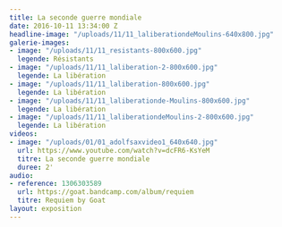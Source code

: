 ```yaml
---
title: La seconde guerre mondiale
date: 2016-10-11 13:34:00 Z
headline-image: "/uploads/11/11_laliberationdeMoulins-640x800.jpg"
galerie-images:
- image: "/uploads/11/11_resistants-800x600.jpg"
  legende: Résistants
- image: "/uploads/11/11_laliberation-2-800x600.jpg"
  legende: La libération
- image: "/uploads/11/11_laliberation-800x600.jpg"
  legende: La libération
- image: "/uploads/11/11_laliberationde-Moulins-800x600.jpg"
  legende: La libération
- image: "/uploads/11/11_laliberationdeMoulins-2-800x600.jpg"
  legende: La libération
videos:
- image: "/uploads/01/01_adolfsaxvideo1_640x640.jpg"
  url: https://www.youtube.com/watch?v=dcFR6-KsYeM
  titre: La seconde guerre mondiale
  duree: 2'
audio:
- reference: 1306303589
  url: https://goat.bandcamp.com/album/requiem
  titre: Requiem by Goat
layout: exposition
---
```


